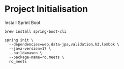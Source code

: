 # Project Initialisation

Install Sprint Boot

`brew install spring-boot-cli`


```
spring init \
  --dependencies=web,data-jpa,validation,h2,lombok \
  --java-version=17 \
  --build=maven \
  --package-name=ro.meets \
  ro_meets
```